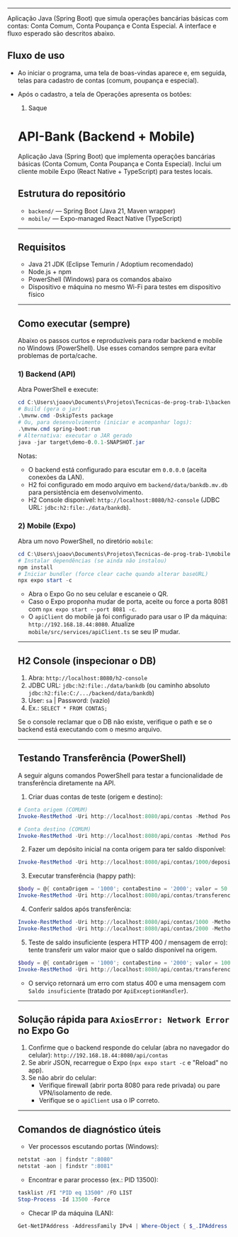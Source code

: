 
-----------------
Aplicação Java (Spring Boot) que simula operações bancárias básicas com contas: Conta Comum, Conta Poupança e Conta Especial. A interface e fluxo esperado são descritos abaixo.

Fluxo de uso
------------
- Ao iniciar o programa, uma tela de boas-vindas aparece e, em seguida, telas para cadastro de contas (comum, poupança e especial).
- Após o cadastro, a tela de Operações apresenta os botões:
  1) Saque
  # API-Bank (Backend + Mobile)

  Aplicação Java (Spring Boot) que implementa operações bancárias básicas (Conta Comum, Conta Poupança e Conta Especial). Inclui um cliente mobile Expo (React Native + TypeScript) para testes locais.

  ## Estrutura do repositório
  - `backend/` — Spring Boot (Java 21, Maven wrapper)
  - `mobile/` — Expo-managed React Native (TypeScript)

  ---

  ## Requisitos
  - Java 21 JDK (Eclipse Temurin / Adoptium recomendado)
  - Node.js + npm
  - PowerShell (Windows) para os comandos abaixo
  - Dispositivo e máquina no mesmo Wi-Fi para testes em dispositivo físico

  ---

  ## Como executar (sempre)
  Abaixo os passos curtos e reproduzíveis para rodar backend e mobile no Windows (PowerShell). Use esses comandos sempre para evitar problemas de porta/cache.

  ### 1) Backend (API)
  Abra PowerShell e execute:

  ```powershell
  cd C:\Users\joaov\Documents\Projetos\Tecnicas-de-prog-trab-1\backend
  # Build (gera o jar)
  .\mvnw.cmd -DskipTests package
  # Ou, para desenvolvimento (iniciar e acompanhar logs):
  .\mvnw.cmd spring-boot:run
  # Alternativa: executar o JAR gerado
  java -jar target\demo-0.0.1-SNAPSHOT.jar
  ```

  Notas:
  - O backend está configurado para escutar em `0.0.0.0` (aceita conexões da LAN).
  - H2 foi configurado em modo arquivo em `backend/data/bankdb.mv.db` para persistência em desenvolvimento.
  - H2 Console disponível: `http://localhost:8080/h2-console` (JDBC URL: `jdbc:h2:file:./data/bankdb`).

  ### 2) Mobile (Expo)
  Abra um novo PowerShell, no diretório `mobile`:

  ```powershell
  cd C:\Users\joaov\Documents\Projetos\Tecnicas-de-prog-trab-1\mobile
  # Instalar dependências (se ainda não instalou)
  npm install
  # Iniciar bundler (force clear cache quando alterar baseURL)
  npx expo start -c
  ```

  - Abra o Expo Go no seu celular e escaneie o QR.
  - Caso o Expo proponha mudar de porta, aceite ou force a porta 8081 com `npx expo start --port 8081 -c`.
  - O `apiClient` do mobile já foi configurado para usar o IP da máquina: `http://192.168.18.44:8080`. Atualize `mobile/src/services/apiClient.ts` se seu IP mudar.

  ---

  ## H2 Console (inspecionar o DB)
  1. Abra: `http://localhost:8080/h2-console`
  2. JDBC URL: `jdbc:h2:file:./data/bankdb` (ou caminho absoluto `jdbc:h2:file:C:/.../backend/data/bankdb`)
  3. User: `sa` | Password: (vazio)
  4. Ex.: `SELECT * FROM CONTAS;`

  Se o console reclamar que o DB não existe, verifique o path e se o backend está executando com o mesmo arquivo.

   ---

   ## Testando Transferência (PowerShell)

   A seguir alguns comandos PowerShell para testar a funcionalidade de transferência diretamente na API.

   1) Criar duas contas de teste (origem e destino):

   ```powershell
   # Conta origem (COMUM)
   Invoke-RestMethod -Uri http://localhost:8080/api/contas -Method Post -ContentType 'application/json' -Body '{"tipo":"COMUM","numero":"1000","titular":"Conta Origem"}'

   # Conta destino (COMUM)
   Invoke-RestMethod -Uri http://localhost:8080/api/contas -Method Post -ContentType 'application/json' -Body '{"tipo":"COMUM","numero":"2000","titular":"Conta Destino"}'
   ```

   2) Fazer um depósito inicial na conta origem para ter saldo disponível:

   ```powershell
   Invoke-RestMethod -Uri http://localhost:8080/api/contas/1000/deposito -Method Patch -ContentType 'application/json' -Body '{"valor":150.00}'
   ```

   3) Executar transferência (happy path):

   ```powershell
   $body = @{ contaOrigem = '1000'; contaDestino = '2000'; valor = 50 } | ConvertTo-Json
   Invoke-RestMethod -Uri http://localhost:8080/api/contas/transferencia -Method Patch -ContentType 'application/json' -Body $body
   ```

   4) Conferir saldos após transferência:

   ```powershell
   Invoke-RestMethod -Uri http://localhost:8080/api/contas/1000 -Method Get
   Invoke-RestMethod -Uri http://localhost:8080/api/contas/2000 -Method Get
   ```

   5) Teste de saldo insuficiente (espera HTTP 400 / mensagem de erro): tente transferir um valor maior que o saldo disponível na origem.

   ```powershell
   $body = @{ contaOrigem = '1000'; contaDestino = '2000'; valor = 10000 } | ConvertTo-Json
   Invoke-RestMethod -Uri http://localhost:8080/api/contas/transferencia -Method Patch -ContentType 'application/json' -Body $body -ErrorAction Stop
   ```

   - O serviço retornará um erro com status 400 e uma mensagem com `Saldo insuficiente` (tratado por `ApiExceptionHandler`).

  ---

  ## Solução rápida para `AxiosError: Network Error` no Expo Go
  1. Confirme que o backend responde do celular (abra no navegador do celular):
     `http://192.168.18.44:8080/api/contas`
  2. Se abrir JSON, recarregue o Expo (`npx expo start -c` e "Reload" no app).
  3. Se não abrir do celular:
     - Verifique firewall (abrir porta 8080 para rede privada) ou pare VPN/isolamento de rede.
     - Verifique se o `apiClient` usa o IP correto.

  ---

  ## Comandos de diagnóstico úteis
  - Ver processos escutando portas (Windows):
  ```powershell
  netstat -aon | findstr ":8080"
  netstat -aon | findstr ":8081"
  ```
  - Encontrar e parar processo (ex.: PID 13500):
  ```powershell
  tasklist /FI "PID eq 13500" /FO LIST
  Stop-Process -Id 13500 -Force
  ```
  - Checar IP da máquina (LAN):
  ```powershell
  Get-NetIPAddress -AddressFamily IPv4 | Where-Object { $_.IPAddress -notlike '127.*' -and $_.IPAddress -notlike '169.254.*' } | Select-Object IPAddress, InterfaceAlias
  ```
